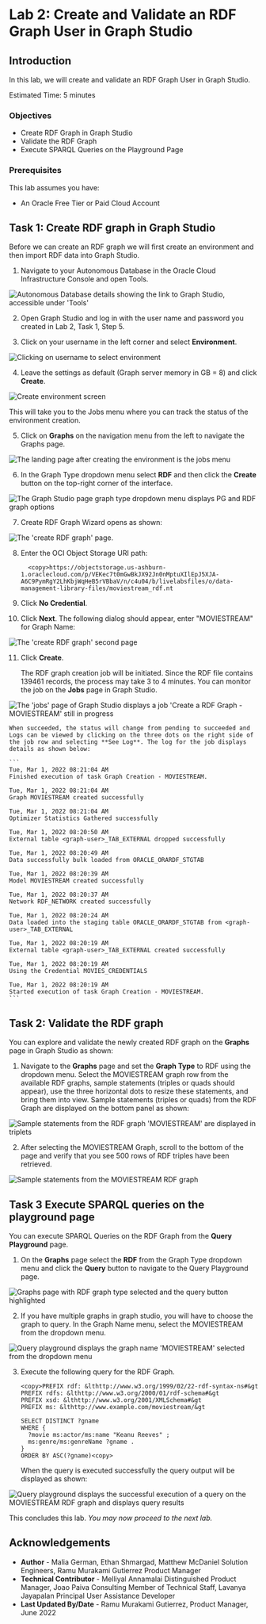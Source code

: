 # Lab 2: Create and Validate an RDF Graph User in Graph Studio

## Introduction
In this lab, we will create and validate an RDF Graph User in Graph Studio.

Estimated Time: 5 minutes

### Objectives
- Create RDF Graph in Graph Studio
- Validate the RDF Graph
- Execute SPARQL Queries on the Playground Page

### Prerequisites
This lab assumes you have:
  - An Oracle Free Tier or Paid Cloud Account

## **Task 1:** Create RDF graph in Graph Studio

Before we can create an RDF graph we will first create an environment and then import RDF data into Graph Studio.

1. Navigate to your Autonomous Database in the Oracle Cloud Infrastructure Console and open Tools.

  ![Autonomous Database details showing the link to Graph Studio, accessible under 'Tools'](./images/database-tools.png "")

2. Open Graph Studio and log in with the user name and password you created in Lab 2, Task 1, Step 5.

3. Click on your username in the left corner and select **Environment**.

  ![Clicking on username to select environment](./images/username-to-create-environment.png "")

4. Leave the settings as default (Graph server memory in GB = 8) and click **Create**.

  ![Create environment screen](./images/create-environment.png "")

  This will take you to the Jobs menu where you can track the status of the environment creation.

5. Click on **Graphs** on the navigation menu from the left to navigate the Graphs page.

  ![The landing page after creating the environment is the jobs menu](./images/graph-studio-job-screen.png "")

6. In the Graph Type dropdown menu select **RDF** and then click the **Create** button on the top-right corner of the interface.

  ![The Graph Studio page graph type dropdown menu displays PG and RDF graph options](./images/graph-studio-graphs.png "")

7. Create RDF Graph Wizard opens as shown:

  ![The 'create RDF graph' page.](./images/create-rdf-graph.png "")

8. Enter the OCI Object Storage URI path:

    ```
      <copy>https://objectstorage.us-ashburn-1.oraclecloud.com/p/VEKec7t0mGwBkJX92Jn0nMptuXIlEpJ5XJA-A6C9PymRgY2LhKbjWqHeB5rVBbaV/n/c4u04/b/livelabsfiles/o/data-management-library-files/moviestream_rdf.nt
    ```

9. Click **No Credential**.

10. Click **Next**.
    The following dialog should appear, enter "MOVIESTREAM" for Graph Name:

  ![The 'create RDF graph' second page](./images/create-rdf-graph-2.png "")

11. Click **Create**.

    The RDF graph creation job will be initiated. Since the RDF file contains 139461 records, the process may take 3 to 4 minutes. You can monitor the job on the **Jobs** page in Graph Studio.

  ![The 'jobs' page of Graph Studio displays a job 'Create a RDF Graph - MOVIESTREAM' still in progress](./images/graph-studio-jobs.png "")

    When succeeded, the status will change from pending to succeeded and Logs can be viewed by clicking on the three dots on the right side of the job row and selecting **See Log**. The log for the job displays details as shown below:

    ```
    Tue, Mar 1, 2022 08:21:04 AM
    Finished execution of task Graph Creation - MOVIESTREAM.

    Tue, Mar 1, 2022 08:21:04 AM
    Graph MOVIESTREAM created successfully

    Tue, Mar 1, 2022 08:21:04 AM
    Optimizer Statistics Gathered successfully

    Tue, Mar 1, 2022 08:20:50 AM
    External table <graph-user>_TAB_EXTERNAL dropped successfully

    Tue, Mar 1, 2022 08:20:49 AM
    Data successfully bulk loaded from ORACLE_ORARDF_STGTAB

    Tue, Mar 1, 2022 08:20:39 AM
    Model MOVIESTREAM created successfully

    Tue, Mar 1, 2022 08:20:37 AM
    Network RDF_NETWORK created successfully

    Tue, Mar 1, 2022 08:20:24 AM
    Data loaded into the staging table ORACLE_ORARDF_STGTAB from <graph-user>_TAB_EXTERNAL

    Tue, Mar 1, 2022 08:20:19 AM
    External table <graph-user>_TAB_EXTERNAL created successfully

    Tue, Mar 1, 2022 08:20:19 AM
    Using the Credential MOVIES_CREDENTIALS

    Tue, Mar 1, 2022 08:20:19 AM
    Started execution of task Graph Creation - MOVIESTREAM.
    ```

## **Task 2:** Validate the RDF graph

You can explore and validate the newly created RDF graph on the **Graphs** page in Graph Studio as shown:

1. Navigate to the **Graphs** page and set the **Graph Type** to RDF using the dropdown menu. Select the MOVIESTREAM graph row from the available RDF graphs, sample statements (triples or quads should appear), use the three horizontal dots to resize these statements, and bring them into view. Sample statements (triples or quads) from the RDF Graph are displayed on the bottom panel as shown:

  ![Sample statements from the RDF graph 'MOVIESTREAM' are displayed in triplets](./images/graph-sample-statements.png "")

2. After selecting the MOVIESTREAM Graph, scroll to the bottom of the page and verify that you see 500 rows of RDF triples have been retrieved.

  ![Sample statements from the MOVIESTREAM RDF graph](./images/sample-statements.png "")

## **Task 3** Execute SPARQL queries on the playground page

You can execute SPARQL Queries on the RDF Graph from the **Query Playground** page.

1. On the **Graphs** page select the **RDF** from the Graph Type dropdown menu and click the **Query** button to navigate to the Query Playground page.

  ![Graphs page with RDF graph type selected and the query button highlighted](./images/graph-type.png "")

2. If you have multiple graphs in graph studio, you will have to choose the graph to query. In the Graph Name menu, select the MOVIESTREAM from the dropdown menu.

  ![Query playground displays the graph name 'MOVIESTREAM' selected from the dropdown menu](./images/query-playground.png "")

3. Execute the following query for the RDF Graph.

    ```
    <copy>PREFIX rdf: &lthttp://www.w3.org/1999/02/22-rdf-syntax-ns#&gt
    PREFIX rdfs: &lthttp://www.w3.org/2000/01/rdf-schema#&gt
    PREFIX xsd: &lthttp://www.w3.org/2001/XMLSchema#&gt
    PREFIX ms: &lthttp://www.example.com/moviestream/&gt

    SELECT DISTINCT ?gname
    WHERE {
      ?movie ms:actor/ms:name "Keanu Reeves" ;
      ms:genre/ms:genreName ?gname .
    }
    ORDER BY ASC(?gname)<copy>
    ```

      When the query is executed successfully the query output will be displayed as shown:

  ![Query playground displays the successful execution of a query on the MOVIESTREAM RDF graph and displays query results](./images/query-playground-script.png "")

This concludes this lab. *You may now proceed to the next lab.*

## Acknowledgements

- **Author** -  Malia German, Ethan Shmargad, Matthew McDaniel Solution Engineers, Ramu Murakami Gutierrez Product Manager
- **Technical Contributor** -  Melliyal Annamalai Distinguished Product Manager, Joao Paiva Consulting Member of Technical Staff, Lavanya Jayapalan Principal User Assistance Developer
- **Last Updated By/Date** - Ramu Murakami Gutierrez, Product Manager, June 2022
